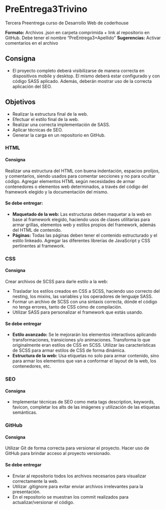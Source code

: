 # PreEntrega3Trivino
Tercera Preentrega curso de Desarrollo Web de coderhouse

**Formato:** Archivos .json en carpeta comprimida + link al repositorio en GitHub.  Debe tener el nombre “PreEntrega3+Apellido"
**Sugerencias:** Activar comentarios en el archivo
## Consigna
- El proyecto completo deberá visibilizarse de manera correcta en dispositivos mobile y desktop. El mismo deberá estar configurado y con código SASS aplicado. Además, deberán mostrar uso de la correcta aplicación del SEO. 
## Objetivos
- Realizar la estructura final de la web.
- Efectuar el estilo final de la web.
- Realizar una correcta implementación de SASS.
- Aplicar técnicas de SEO.
- Generar la carga en un repositorio en GitHub.
### HTML
#### Consigna
Realizar una estructura del HTML con buena indentación, espacios prolijos, y comentarios, siendo usados para comentar secciones y no para ocultar código. Agregar elementos HTML según necesidades de armar contenedores o elementos web determinados, a través del código del framework elegido y la documentación del mismo.
#### Se debe entregar:
- **Maquetado de la web:** Las estructuras deben maquetar a la web en base al framework elegido, haciendo usos de clases utilitarias para armar grillas, elementos web y estilos propios del framework, además del HTML de contenido. 
- **Páginas:** Todas las páginas deben tener el contenido estructurado y el estilo linkeado. Agregar las diferentes librerías de JavaScript y CSS pertinentes al framework.
### CSS
#### Consigna
Crear archivos de SCSS para darle estilo a la web:
- Trasladar los estilos creados en CSS a SCSS, haciendo uso correcto del nesting, los mixins, las variables y los operadores de lenguaje SASS.
- Formar un archivo de SCSS con una sintaxis correcta, dónde el código no tenga errores, tanto de CSS cómo de compilación.
- Utilizar SASS para personalizar el framework que estás usando.
#### Se debe entregar
- **Estilo avanzado:** Se le mejorarán los elementos interactivos aplicando transformaciones, transiciones y/o animaciones. Transforma lo que originalmente eran estilos de CSS en SCSS. Utilizar las características de SCSS para armar estilos de CSS de forma dinámica.
- **Estructura de la web:** Usa etiquetas no solo para armar contenido, sino para armar los elementos que van a conformar el layout de la web, los contenedores, etc.
### SEO
#### Consigna
- Implementar técnicas de SEO como meta tags description, keywords, favicon, completar los alts de las imágenes y utilización de las etiquetas semánticas.
### GitHub
#### Consigna
Utilizar Git de forma correcta para versionar el proyecto. Hacer uso de GitHub para brindar acceso al proyecto versionado.
#### Se debe entregar
- Enviar al repositorio todos los archivos necesarios para visualizar correctamente la web.
- Utilizar .gitignore para evitar enviar archivos irrelevantes para la presentación.
- En el repositorio se muestran los commit realizados para actualizar/versionar el código.
